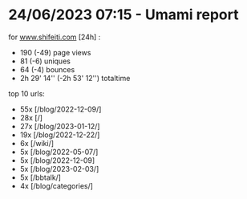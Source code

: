 # 24/06/2023 07:15 - Umami report
for www.shifeiti.com [24h] :

 - 190 (-49) page views
 - 81 (-6) uniques
 - 64 (-4) bounces
 - 2h 29' 14'' (-2h 53' 12'') totaltime


top 10 urls:
 - 55x [/blog/2022-12-09/]
 - 28x [/]
 - 27x [/blog/2023-01-12/]
 - 19x [/blog/2022-12-22/]
 - 6x [/wiki/]
 - 5x [/blog/2022-05-07/]
 - 5x [/blog/2022-12-09]
 - 5x [/blog/2023-02-03/]
 - 5x [/bbtalk/]
 - 4x [/blog/categories/]


